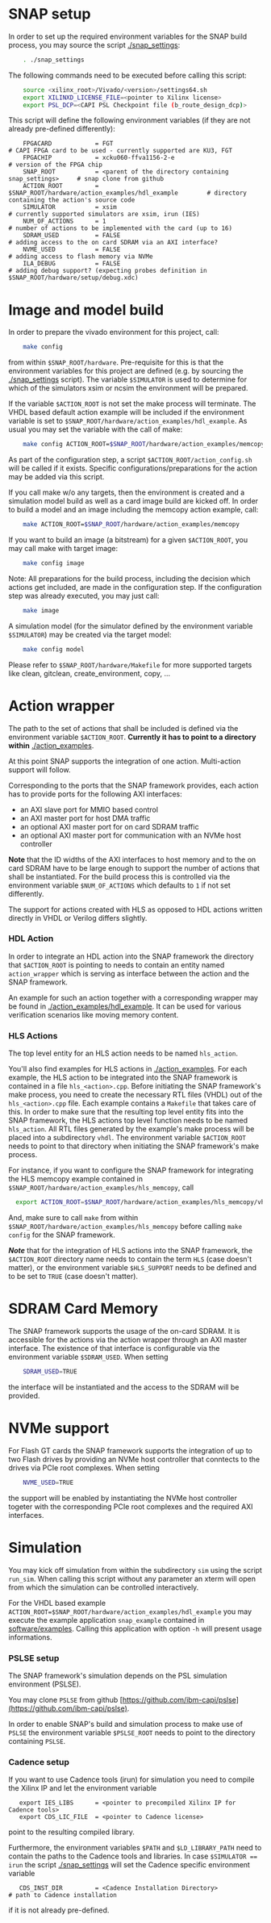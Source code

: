 # SNAP setup

In order to set up the required environment variables for the SNAP build process, you may source the script [./snap_settings](./snap_settings):

```bash
    . ./snap_settings
```

The following commands need to be executed before calling this script:

```bash
    source <xilinx_root>/Vivado/<version>/settings64.sh
    export XILINXD_LICENSE_FILE=<pointer to Xilinx license>
    export PSL_DCP=<CAPI PSL Checkpoint file (b_route_design_dcp)>
```

This script will define the following environment variables (if they are not already pre-defined
differently):

```
    FPGACARD            = FGT                                                    # CAPI FPGA card to be used - currently supported are KU3, FGT
    FPGACHIP            = xcku060-ffva1156-2-e                                   # version of the FPGA chip
    SNAP_ROOT           = <parent of the directory containing snap_settings>     # snap clone from github
    ACTION_ROOT         = $SNAP_ROOT/hardware/action_examples/hdl_example        # directory containing the action's source code
    SIMULATOR           = xsim                                                   # currently supported simulators are xsim, irun (IES)
    NUM_OF_ACTIONS      = 1                                                      # number of actions to be implemented with the card (up to 16)
    SDRAM_USED          = FALSE                                                  # adding access to the on card SDRAM via an AXI interface?
    NVME_USED           = FALSE                                                  # adding access to flash memory via NVMe
    ILA_DEBUG           = FALSE                                                  # adding debug support? (expecting probes definition in $SNAP_ROOT/hardware/setup/debug.xdc)
```

# Image and model build

In order to prepare the vivado environment for this project, call:

```bash
    make config
```

from within `$SNAP_ROOT/hardware`. Pre-requisite for this is that the environment variables for this project
are defined (e.g. by sourcing the [./snap_settings](./snap_settings) script).
The variable `$SIMULATOR` is used to determine for which of the simulators xsim or ncsim
the environment will be prepared.

If the variable `$ACTION_ROOT` is not set the make process will terminate. 
The VHDL based default action example will be included if the environment variable is set to
`$SNAP_ROOT/hardware/action_examples/hdl_example`.
As usual you may set the variable with the call of make:

```bash
    make config ACTION_ROOT=$SNAP_ROOT/hardware/action_examples/memcopy
```

As part of the configuration step, a script `$ACTION_ROOT/action_config.sh` will be called if it exists.
Specific configurations/preparations for the action may be added via this script.

If you call make w/o any targets, then the environment is created and a simulation model build
as well as a card image build are kicked off.
In order to build a model and an image including the memcopy action example, call:

```bash
    make ACTION_ROOT=$SNAP_ROOT/hardware/action_examples/memcopy
```

If you want to build an image (a bitstream) for a given `$ACTION_ROOT`, you may call make with target image:

```bash
    make config image
```

Note: All preparations for the build process, including the decision which actions get included, are made in the configuration step.
If the configuration step was already executed, you may just call:

```bash
    make image
```

A simulation model (for the simulator defined by the environment variable `$SIMULATOR`) may be created
via the target model:

```bash
    make config model
```

Please refer to `$SNAP_ROOT/hardware/Makefile` for more supported targets like clean, gitclean, create_environment, copy, ...

# Action wrapper

The path to the set of actions that shall be included is defined via the environment variable `$ACTION_ROOT`.
**Currently it has to point to a directory within** [./action_examples](./action_examples).

At this point SNAP supports the integration of one action. Multi-action support will follow.

Corresponding to the ports that the SNAP framework provides, each action has to provide ports for the following AXI interfaces:
* an AXI slave port for MMIO based control
* an AXI master port for host DMA traffic
* an optional AXI master port for on card SDRAM traffic
* an optional AXI master port for communication with an NVMe host controller

**Note** that the ID widths of the AXI interfaces to host memory and to the on card SDRAM have to be
large enough to support the number of actions that shall be instantiated.
For the build process this is controlled via the environment variable `$NUM_OF_ACTIONS`
which defaults to `1` if not set differently.

The support for actions created with HLS as opposed to HDL actions written directly in VHDL or Verilog differs slightly.

### HDL Action
In order to integrate an HDL action into the SNAP framework the directory that `$ACTION_ROOT` is pointing to needs to contain an entity named `action_wrapper` which is serving as interface between the action and the SNAP framework.

An example for such an action together with a corresponding wrapper may be found in [./action_examples/hdl_example](./action_examples/hdl_example).
It can be used for various verification scenarios like moving memory content.

### HLS Actions
The top level entity for an HLS action needs to be named `hls_action`.

You'll also find examples for HLS actions in [./action_examples](./action_examples). For each example, the HLS action to be integrated into the SNAP framework is contained in a file `hls_<action>.cpp`. Before initiating the SNAP framework's make process, you need to create the necessary RTL files (VHDL) out of the `hls_<action>.cpp` file. Each example contains a `Makefile` that takes care of this. In order to make sure that the resulting top level entity fits into the SNAP framework, the HLS actions top level function needs to be named `hls_action`. All RTL files generated by the example's make process will be placed into a subdirectory `vhdl`. The environment variable `$ACTION_ROOT` needs to point to that directory when initiating the SNAP framework's make process.

For instance, if you want to configure the SNAP framework for integrating the HLS memcopy example contained in `$SNAP_ROOT/hardware/action_examples/hls_memcopy`, call

```bash
  export ACTION_ROOT=$SNAP_ROOT/hardware/action_examples/hls_memcopy/vhdl
```

And, make sure to call `make` from within `$SNAP_ROOT/hardware/action_examples/hls_memcopy` before calling `make config` for the SNAP framework.

***Note*** that for the integration of HLS actions into the SNAP framework, the `$ACTION_ROOT` directory name needs to contain the term `HLS` (case doesn't matter), or the environment variable `$HLS_SUPPORT` needs to be defined and to be set to `TRUE` (case doesn't matter).

# SDRAM Card Memory

The SNAP framework supports the usage of the on-card SDRAM. It is accessible for the actions via the action wrapper
through an AXI master interface. The existence of that interface is configurable via the environment variable `$SDRAM_USED`.
When setting

```bash
    SDRAM_USED=TRUE
```

the interface will be instantiated and the access to the SDRAM will be provided.

# NVMe support

For Flash GT cards the SNAP framework supports the integration of up to two Flash drives by providing an NVMe host controller that conntects to the drives via PCIe root complexes. When setting

```bash
    NVME_USED=TRUE
```

the support will be enabled by instantiating the NVMe host controller togeter with the corresponding PCIe root complexes and the required AXI interfaces.

# Simulation

You may kick off simulation from within the subdirectory `sim` using the script `run_sim`.
When calling this script without any parameter an xterm will open from which the simulation can be controlled interactively.

For the VHDL based example `ACTION_ROOT=$SNAP_ROOT/hardware/action_examples/hdl_example` you may execute the example application
`snap_example` contained in [software/examples](../software/examples). Calling this application with option `-h` will present usage informations.

### PSLSE setup
The SNAP framework's simulation depends on the PSL simulation environment (PSLSE).

You may clone `PSLSE` from github [https://github.com/ibm-capi/pslse](https://github.com/ibm-capi/pslse).

In order to enable SNAP's build and simulation process to make use of `PSLSE` the environment variable `$PSLSE_ROOT` needs to point to the directory containing `PSLSE`.

### Cadence setup

If you want to use Cadence tools (irun) for simulation you need to compile the Xilinx IP and let the environment variable

```
   export IES_LIBS      = <pointer to precompiled Xilinx IP for Cadence tools>
   export CDS_LIC_FILE  = <pointer to Cadence license>
```

point to the resulting compiled library.

Furthermore, the environment variables `$PATH` and `$LD_LIBRARY_PATH` need to contain the paths
to the Cadence tools and libraries. In case `$SIMULATOR == irun` the script
[./snap_settings](./snap_settings) will set the Cadence specific environment variable

```
   CDS_INST_DIR         = <Cadence Installation Directory>                       # path to Cadence installation
```

if it is not already pre-defined.

